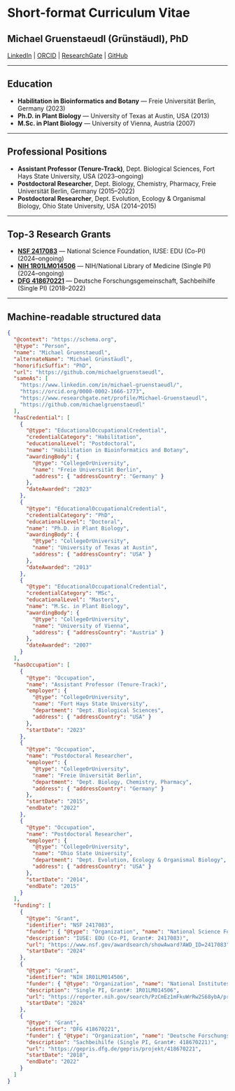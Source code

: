 # Short-format Curriculum Vitae  
## Michael Gruenstaeudl (Grünstäudl), PhD

[LinkedIn](https://www.linkedin.com/in/michael-gruenstaeudl/) | [ORCID](https://orcid.org/0000-0002-1666-1773) | [ResearchGate](https://www.researchgate.net/profile/Michael-Gruenstaeudl) | [GitHub](https://github.com/michaelgruenstaeudl)  

---

## Education
- **Habilitation in Bioinformatics and Botany** — Freie Universität Berlin, Germany (2023)  
- **Ph.D. in Plant Biology** — University of Texas at Austin, USA (2013)  
- **M.Sc. in Plant Biology** — University of Vienna, Austria (2007)  

---

## Professional Positions
- **Assistant Professor (Tenure-Track)**, Dept. Biological Sciences, Fort Hays State University, USA (2023–ongoing)  
- **Postdoctoral Researcher**, Dept. Biology, Chemistry, Pharmacy, Freie Universität Berlin, Germany (2015–2022)  
- **Postdoctoral Researcher**, Dept. Evolution, Ecology & Organismal Biology, Ohio State University, USA (2014–2015)  

---

## Top-3 Research Grants
- **[NSF 2417083](https://www.nsf.gov/awardsearch/showAward?AWD_ID=2417083)** — National Science Foundation, IUSE: EDU (Co-PI) (2024–ongoing)  
- **[NIH 1R01LM014506](https://reporter.nih.gov/search/PzCmEz1mFkuWrRw2S68ybA/project-details/10858197)** — NIH/National Library of Medicine (Single PI) (2024–ongoing)  
- **[DFG 418670221](https://gepris.dfg.de/gepris/projekt/418670221)** — Deutsche Forschungsgemeinschaft, Sachbeihilfe (Single PI) (2018–2022)  

---

## Machine-readable structured data

```json
{
  "@context": "https://schema.org",
  "@type": "Person",
  "name": "Michael Gruenstaeudl",
  "alternateName": "Michael Grünstäudl",
  "honorificSuffix": "PhD",
  "url": "https://github.com/michaelgruenstaeudl",
  "sameAs": [
    "https://www.linkedin.com/in/michael-gruenstaeudl/",
    "https://orcid.org/0000-0002-1666-1773",
    "https://www.researchgate.net/profile/Michael-Gruenstaeudl",
    "https://github.com/michaelgruenstaeudl"
  ],
  "hasCredential": [
    {
      "@type": "EducationalOccupationalCredential",
      "credentialCategory": "Habilitation",
      "educationalLevel": "Postdoctoral",
      "name": "Habilitation in Bioinformatics and Botany",
      "awardingBody": {
        "@type": "CollegeOrUniversity",
        "name": "Freie Universität Berlin",
        "address": { "addressCountry": "Germany" }
      },
      "dateAwarded": "2023"
    },
    {
      "@type": "EducationalOccupationalCredential",
      "credentialCategory": "PhD",
      "educationalLevel": "Doctoral",
      "name": "Ph.D. in Plant Biology",
      "awardingBody": {
        "@type": "CollegeOrUniversity",
        "name": "University of Texas at Austin",
        "address": { "addressCountry": "USA" }
      },
      "dateAwarded": "2013"
    },
    {
      "@type": "EducationalOccupationalCredential",
      "credentialCategory": "MSc",
      "educationalLevel": "Masters",
      "name": "M.Sc. in Plant Biology",
      "awardingBody": {
        "@type": "CollegeOrUniversity",
        "name": "University of Vienna",
        "address": { "addressCountry": "Austria" }
      },
      "dateAwarded": "2007"
    }
  ],
  "hasOccupation": [
    {
      "@type": "Occupation",
      "name": "Assistant Professor (Tenure-Track)",
      "employer": {
        "@type": "CollegeOrUniversity",
        "name": "Fort Hays State University",
        "department": "Dept. Biological Sciences",
        "address": { "addressCountry": "USA" }
      },
      "startDate": "2023"
    },
    {
      "@type": "Occupation",
      "name": "Postdoctoral Researcher",
      "employer": {
        "@type": "CollegeOrUniversity",
        "name": "Freie Universität Berlin",
        "department": "Dept. Biology, Chemistry, Pharmacy",
        "address": { "addressCountry": "Germany" }
      },
      "startDate": "2015",
      "endDate": "2022"
    },
    {
      "@type": "Occupation",
      "name": "Postdoctoral Researcher",
      "employer": {
        "@type": "CollegeOrUniversity",
        "name": "Ohio State University",
        "department": "Dept. Evolution, Ecology & Organismal Biology",
        "address": { "addressCountry": "USA" }
      },
      "startDate": "2014",
      "endDate": "2015"
    }
  ],
  "funding": [
    {
      "@type": "Grant",
      "identifier": "NSF 2417083",
      "funder": { "@type": "Organization", "name": "National Science Foundation" },
      "description": "IUSE: EDU (Co-PI, Grant#: 2417083)",
      "url": "https://www.nsf.gov/awardsearch/showAward?AWD_ID=2417083",
      "startDate": "2024"
    },
    {
      "@type": "Grant",
      "identifier": "NIH 1R01LM014506",
      "funder": { "@type": "Organization", "name": "National Institutes of Health -- National Library of Medicine" },
      "description": "Single PI, Grant#: 1R01LM014506",
      "url": "https://reporter.nih.gov/search/PzCmEz1mFkuWrRw2S68ybA/project-details/10858197",
      "startDate": "2024"
    },
    {
      "@type": "Grant",
      "identifier": "DFG 418670221",
      "funder": { "@type": "Organization", "name": "Deutsche Forschungsgemeinschaft" },
      "description": "Sachbeihilfe (Single PI, Grant#: 418670221)",
      "url": "https://gepris.dfg.de/gepris/projekt/418670221",
      "startDate": "2018",
      "endDate": "2022"
    }
  ]
}
